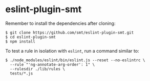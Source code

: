 # eslint-plugin-smt

Remember to install the dependencies after cloning:

```shell
$ git clone https://github.com/smt/eslint-plugin-smt.git
$ cd eslint-plugin-smt
$ npm install
```

To test a rule in isolation with `eslint`, run a command similar to:

```shell
$ ./node_modules/eslint/bin/eslint.js --reset --no-eslintrc \
  --rule "'ng-annotate-arg-order': 1" \
  --rulesdir ./lib/rules \
  tests/*.js
```
